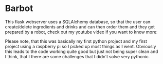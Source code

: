 # Barbot

This flask webserver uses a SQLAlchemy database, so that the user can create/delete ingredients and drinks and can then order them and they get prepared by a robot, check out my youtube video if you want to know more:


Please note, that this was basically my first python project and my first project using a raspberry pi so I picked up most things as I went. Obviously this leads to the code working quite good but just not being super clean and I think, that I there are some challenges that I didn't solve very pythonic. 
